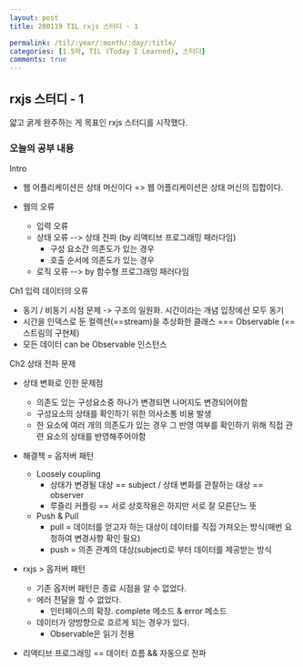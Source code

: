 ```yaml
---
layout: post
title: 200119 TIL rxjs 스터디 - 1

permalink: /til/:year/:month/:day/:title/
categories: [1.5막, TIL (Today I Learned), 스터디]
comments: true
---
```


## rxjs 스터디 - 1

얇고 굵게 완주하는 게 목표인 rxjs 스터디를 시작했다.

### 오늘의 공부 내용

Intro

- 웹 어플리케이션은 상태 머신이다 => 웹 어플리케이션은 상태 머신의 집합이다. 

- 웹의 오류
  - 입력 오류
  - 상태 오류 --> 상태 전파 (by 리액티브 프로그래밍 패러다임)
    - 구성 요소간 의존도가 있는 경우
    - 호출 순서에 의존도가 있는 경우
  - 로직 오류 --> by 함수형 프로그래밍 패러다임 



Ch1 입력 데이터의 오류

- 동기 / 비동기 시점 문제 -> 구조의 일원화. 시간이라는 개념 입장에선 모두 동기
- 시간을 인덱스로 둔 컬렉션(==stream)을 추상화한 클래스 === Observable (==스트림의 구현체)
- 모든 데이터 can be Observable 인스턴스



Ch2 상태 전파 문제

- 상태 변화로 인한 문제점
  - 의존도 있는 구성요소중 하나가 변경되면 나머지도 변경되어야함
  - 구성요소의 상태를 확인하기 위한 의사소통 비용 발생
  - 한 요소에 여러 개의 의존도가 있는 경우 그 반영 여부를 확인하기 위해 직접 관련 요소의 상태를 반영해주어야함 
- 해결책 = 옵저버 패턴
  - Loosely coupling
    - 상태가 변경될 대상 == subject / 상태 변화를 관찰하는 대상 == observer
    - 루즐리 커플링 == 서로 상호작용은 하지만 서로 잘 모른단느 뜻
  - Push & Pull
    - pull = 데이터를 얻고자 하는 대상이 데이터를 직접 가져오는 방식(매번 요청하여 변경사항 확인 필요)
    - push = 의존 관계의 대상(subject)로 부터 데이터를 제공받는 방식 

- rxjs > 옵저버 패턴

  - 기존 옵저버 패턴은 종료 시점을 알 수 없었다. 
  - 에러 전달을 할 수 없었다.
    - 인터페이스의 확장. complete 메소드 & error 메소드 
  - 데이터가 양방향으로 흐르게 되는 경우가 있다. 
    - Observable은 읽기 전용

- 리액티브 프로그래밍 == 데이터 흐름 && 자동으로 전파 

